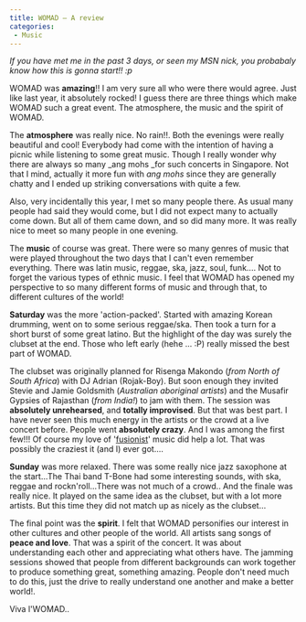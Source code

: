 ```yaml
---
title: WOMAD – A review
categories: 
 - Music
---
```


_If you have met me in the past 3 days, or seen my MSN nick, you probabaly know how this is gonna start!! :p_

WOMAD was **amazing**!! I am very sure all who were there would agree. Just like last year, it absolutely rocked! I guess there are three things which make WOMAD such a great event. The atmosphere, the music and the spirit of WOMAD.

The **atmosphere** was really nice. No rain!!. Both the evenings were really beautiful and cool! Everybody had come with the intention of having a picnic while listening to some great music. Though I really wonder why there are always so many _ang mohs _for such concerts in Singapore. Not that I mind, actually it more fun with _ang mohs_ since they are generally chatty and I ended up striking conversations with quite a few.

Also, very incidentally this year, I met so many people there. As usual many people had said they would come, but I did not expect many to actually come down. But all of them came down, and so did many more. It was really nice to meet so many people in one evening.

The **music** of course was great. There were so many genres of music that were played throughout the two days that I can't even remember everything. There was latin music, reggae, ska, jazz, soul, funk.... Not to forget the various types of ethnic music. I feel that WOMAD has opened my perspective to so many different forms of music and through that, to different cultures of the world!

**Saturday** was the more 'action-packed'. Started with amazing Korean drumming, went on to some serious reggae/ska. Then took a turn for a short burst of some great latino. But the highlight of the day was surely the clubset at the end. Those who left early (hehe ... :P) really missed the best part of WOMAD.

The clubset was originally planned for Risenga Makondo (_from North of South Africa_) with DJ Adrian (Rojak-Boy). But soon enough they invited Stevie and Jamie Goldsmith (_Australian aboriginal artists_) and the Musafir Gypsies of Rajasthan (_from India!_) to jam with them. The session was **absolutely unrehearsed**, and **totally improvised**. But that was best part. I have never seen this much energy in the artists or the crowd at a live concert before. People went **absolutely crazy**. And I was among the first few!!! Of course my love of '[fusionist][0]' music did help a lot. That was possibly the craziest it (and I) ever got....

**Sunday** was more relaxed. There was some really nice jazz saxophone at the start...The Thai band T-Bone had some interesting sounds, with ska, reggae and rockn'roll...There was not much of a crowd.. And the finale was really nice. It played on the same idea as the clubset, but with a lot more artists. But this time they did not match up as nicely as the clubset...

The final point was the **spirit**. I felt that WOMAD personifies our interest in other cultures and other people of the world. All artists sang songs of **peace and love**. That was a spirit of the concert. It was about understanding each other and appreciating what others have. The jamming sessions showed that people from different backgrounds can work together to produce something great, something amazing. People don't need much to do this, just the drive to really understand one another and make a better world!.

Viva l'WOMAD..


[0]: http://nttup.wordpress.com/2006/03/31/bageshree/
